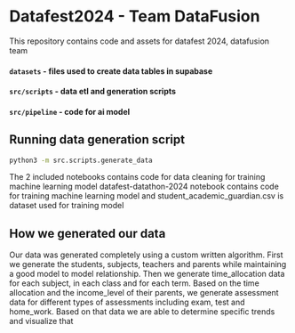 # Datafest2024 - Team DataFusion
This repository contains code and assets for datafest 2024, datafusion team

#### `datasets` - files used to create data tables in supabase
#### `src/scripts` - data etl and generation scripts
#### `src/pipeline` - code for ai model

## Running data generation script
```bash
python3 -m src.scripts.generate_data
```

The 2 included notebooks contains code for data cleaning for training machine learning model
datafest-datathon-2024 notebook contains code for training machine learning model and student_academic_guardian.csv is dataset used for training model

## How we generated our data
Our data was generated completely using a custom written algorithm. 
First we generate the students, subjects, teachers and parents while maintaining a good model to model relationship.
Then we generate time_allocation data for each subject, in each class and for each term. Based on the time allocation and the income_level of their parents, we generate assessment data for different types of assessments including
exam, test and home_work. Based on that data we are able to determine specific trends and visualize that
